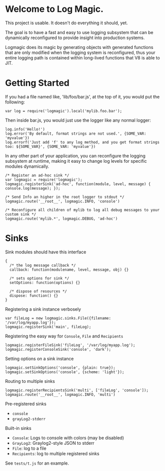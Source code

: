 Welcome to Log Magic.
====================

This project is usable. It doesn't do everything it should, yet.

The goal is to have a fast and easy to use logging subsystem that can be dynamically
reconfigured to provide insight into production systems.

Logmagic does its magic by generating objects with generated functions that are only modified
when the logging system is reconfigured,  thus your entire logging path is contained within
long-lived functions that V8 is able to JIT.


Getting Started
====================

If you had a file named like, 'lib/foo/bar.js', at the top of it, you would put the following:

    var log = require('logmagic').local('mylib.foo.bar');

Then inside bar.js, you would just use the logger like any normal logger:

    log.info('Hello!')
    log.error('By default, format strings are not used.', {SOME_VAR: 'myvalue'})
    log.errorf('Just add 'f' to any log method, and you get format strings too: ${SOME_VAR}', {SOME_VAR: 'myvalue'})

In any other part of your application, you can reconfigure the logging subsystem at runtime,
making it easy to change log levels for specific modules dynamically.

    /* Register an ad-hoc sink */
    var logmagic = require('logmagic');
    logmagic.registerSink('ad-hoc', function(module, level, message) { console.log(message); });

    /* Send Info an higher in the root logger to stdout */
    logmagic.route('__root__', logmagic.INFO, 'console')

    /* Reconfigure all children of mylib to log all debug messages to your custom sink */
    logmagic.route('mylib.*', logmagic.DEBUG, 'ad-hoc')


Sinks
===============

Sink modules should have this interface

    {
      /* the log message callback */
      callback: function(modulename, level, message, obj) {}

      /* sets options for sink */
      setOptions: function(options) {}

      /* dispose of resources */
      dispose: function() {}
    }

Registering a sink instance verbosely

    var fileLog = new logmagic.sinks.File({filename: '/var/log/myapp.log'});
    logmagic.registerSink('main', fileLog);


Registering the easy way for `Console`, `File` and  `Recipients`

    logmagic.registerFileSink('fileLog', '/var/log/myapp.log');
    logmagic.registerConsoleSink('console', 'dark');


Setting options on a sink instance

    logmagic.setSinkOptions('console', {plain: true});
    logmagic.setSinkOptions('console', {scheme: 'light'});

Routing to multiple sinks

    logmagic.registerRecipientsSink('multi', ['fileLog', 'console']);
    logmagic.route('__root__', logmagic.INFO, 'multi')

Pre-registered sinks

* `console`
* `grayLog2-stderr`

Built-in sinks

* `Console`: Logs to console with colors (may be disabled)
* `GrayLog2`: Graylog2-style JSON to stderr
* `File`: log to a file
* `Recipients`: log to multiple registered sinks

See `tests/t.js` for an example.
